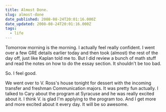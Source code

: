 ```yaml
---
title: Almost Done.
slug: almost-done
date_published: 2008-08-24T20:01:16.000Z
date_updated: 2008-08-24T20:01:16.000Z
tags:
  - life
---
```


Tomorrow morning is the morning. I actually feel really confident. I went over a few GRE details earlier today and then took (almost) the rest of the day off, just like Kaplan told me to. But I did review a bunch of math stuff and read the notes on how to do the essay section. It shouldn't be too bad.

So. I feel good.

We went over to V. Ross's house tonight for dessert with the incoming transfer and freshman Communication majors. It was pretty fun actually. I talked to Cary about the program at Syracuse and he was really excited about it. I think V. is glad I'm applying to the program too. And I get more and more excited about it every day. It will be so awesome.

